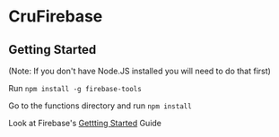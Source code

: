 # CruFirebase

## Getting Started
(Note: If you don't have Node.JS installed you will need to do that first) 

Run `npm install -g firebase-tools` 

Go to the functions directory and run `npm install`

Look at Firebase's [Gettting Started](https://github.com/firebase/functions-samples) Guide
